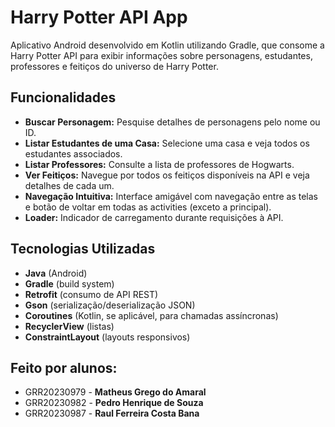# Harry Potter API App

Aplicativo Android desenvolvido em Kotlin utilizando Gradle, que consome a Harry Potter API para exibir informações sobre personagens, estudantes, professores e feitiços do universo de Harry Potter.

## Funcionalidades

- **Buscar Personagem:** Pesquise detalhes de personagens pelo nome ou ID.
- **Listar Estudantes de uma Casa:** Selecione uma casa e veja todos os estudantes associados.
- **Listar Professores:** Consulte a lista de professores de Hogwarts.
- **Ver Feitiços:** Navegue por todos os feitiços disponíveis na API e veja detalhes de cada um.
- **Navegação Intuitiva:** Interface amigável com navegação entre as telas e botão de voltar em todas as activities (exceto a principal).
- **Loader:** Indicador de carregamento durante requisições à API.

## Tecnologias Utilizadas

- **Java** (Android)
- **Gradle** (build system)
- **Retrofit** (consumo de API REST)
- **Gson** (serialização/deserialização JSON)
- **Coroutines** (Kotlin, se aplicável, para chamadas assíncronas)
- **RecyclerView** (listas)
- **ConstraintLayout** (layouts responsivos)

## Feito por alunos:
- GRR20230979 - **Matheus Grego do Amaral**
- GRR20230982 - **Pedro Henrique de Souza**
- GRR20230987 - **Raul Ferreira Costa Bana**
